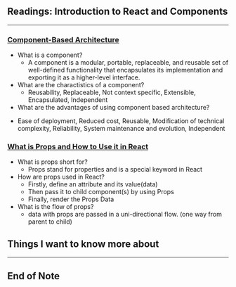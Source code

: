 ## Readings: Introduction to React and Components
***
### [Component-Based Architecture](https://www.tutorialspoint.com/software_architecture_design/component_based_architecture.htm)
- What is a component?
  * A component is a modular, portable, replaceable, and reusable set of well-defined functionality that encapsulates its implementation and exporting it as a higher-level interface.
- What are the charactistics of a component?
  * Reusability, Replaceable, Not context specific, Extensible, Encapsulated, Independent
-  What are the advantages of using component based architecture?
  * Ease of deployment, Reduced cost, Reusable, Modification of technical complexity, Reliability, System maintenance and evolution, Independent
### [What is Props and How to Use it in React](https://itnext.io/what-is-props-and-how-to-use-it-in-react-da307f500da0)
- What is props short for?
  * Props stand for properties and is a special keyword in React
- How are props used in React?
  * Firstly, define an attribute and its value(data)
  * Then pass it to child component(s) by using Props
  * Finally, render the Props Data
- What is the flow of props?
  * data with props are passed in a uni-directional flow. (one way from parent to child)
  
## Things I want to know more about

***
 ## End of Note
